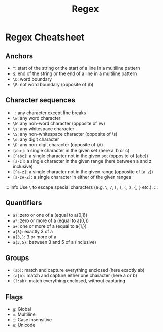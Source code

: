 ﻿---
title: 'Regex'
tags: ['Regex']
---

# Regex Cheatsheet

## Anchors
* ``^``: start of the string or the start of a line in a multiline pattern
* ``$``: end of the string or the end of a line in a multiline pattern
* ``\b``: word boundary
* ``\B``: not word boundary (opposite of \b)

## Character sequences
* ``.``: any character except line breaks
* ``\w``: any word character
* ``\W``: any non-word character (opposite of \w)
* ``\s``: any whitespace character
* ``\S``: any non-whitespace character (opposite of \s)
* ``\d``: any digit character
* ``\D``: any non-digit character (opposite of \d)
* ``[abc]``: a single character in the given set (here a, b or c)
* ``[^abc]``: a single character not in the given set (opposite of [abc])
* ``[a-z]``: a single character in the given range (here between a and z inclusive)
* ``[^a-z]``: a single character not in the given range (opposite of [a-z])
* ``[a-zA-Z]``: a single character in either of the given ranges

::: info
Use ``\`` to escape special characters (e.g. ``\``, ``/``, ``[``, ``]``, ``(``, ``)``, ``{``, ``}`` etc.).
:::

## Quantifiers
* ``a?``: zero or one of a (equal to a{0,1})
* ``a*``: zero or more of a (equal to a{0,})
* ``a+``: one or more of a (equal to a{1,})
* ``a{3}``: exactly 3 of a
* ``a{3,}``: 3 or more of a
* ``a{3,5}``: between 3 and 5 of a (inclusive)
  
## Groups
* ``(ab)``: match and capture everything enclosed (here exactly ab)
* ``(a|b)``: match and capture either one character (here a or b)
* ``(?:ab)``: match everything enclosed, without capturing

## Flags
* ``g``: Global
* ``m``: Multiline
* ``i``: Case insensitive
* ``u``: Unicode